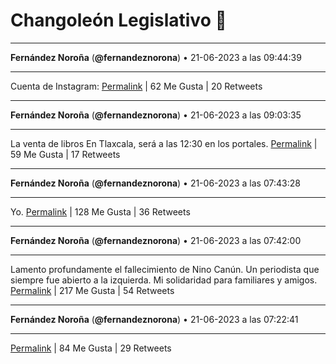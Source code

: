 # Changoleón Legislativo 🙈
*****
**Fernández Noroña** (**@fernandeznorona**) • 21-06-2023 a las 09:44:39
*****
Cuenta de Instagram:
[Permalink](https://twitter.com/fernandeznorona/status/1671574866510716929) | 62 Me Gusta | 20 Retweets
*****
**Fernández Noroña** (**@fernandeznorona**) • 21-06-2023 a las 09:03:35
*****
La venta de libros En Tlaxcala, será a las 12:30 en los portales.
[Permalink](https://twitter.com/fernandeznorona/status/1671564532484042753) | 59 Me Gusta | 17 Retweets
*****
**Fernández Noroña** (**@fernandeznorona**) • 21-06-2023 a las 07:43:28
*****
Yo.
[Permalink](https://twitter.com/fernandeznorona/status/1671544370611486721) | 128 Me Gusta | 36 Retweets
*****
**Fernández Noroña** (**@fernandeznorona**) • 21-06-2023 a las 07:42:00
*****
Lamento profundamente el fallecimiento de Nino Canún. Un periodista que siempre fue abierto a la izquierda. Mi solidaridad para familiares y amigos.
[Permalink](https://twitter.com/fernandeznorona/status/1671544003765096448) | 217 Me Gusta | 54 Retweets
*****
**Fernández Noroña** (**@fernandeznorona**) • 21-06-2023 a las 07:22:41
*****


[Permalink](https://twitter.com/fernandeznorona/status/1671539142411407366) | 84 Me Gusta | 29 Retweets